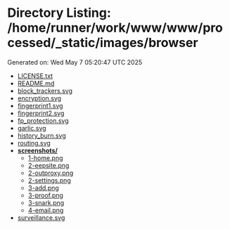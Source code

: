 # Directory Listing: /home/runner/work/www/www/processed/_static/images/browser
Generated on: Wed May  7 05:20:47 UTC 2025

- [LICENSE.txt](LICENSE.txt)
- [README.md](README.md)
- [block_trackers.svg](block_trackers.svg)
- [encryption.svg](encryption.svg)
- [fingerprint1.svg](fingerprint1.svg)
- [fingerprint2.svg](fingerprint2.svg)
- [fp_protection.svg](fp_protection.svg)
- [garlic.svg](garlic.svg)
- [history_burn.svg](history_burn.svg)
- [routing.svg](routing.svg)
- **[screenshots/](screenshots/)**
  - [1-home.png](screenshots/1-home.png)
  - [2-eepsite.png](screenshots/2-eepsite.png)
  - [2-outproxy.png](screenshots/2-outproxy.png)
  - [2-settings.png](screenshots/2-settings.png)
  - [3-add.png](screenshots/3-add.png)
  - [3-proof.png](screenshots/3-proof.png)
  - [3-snark.png](screenshots/3-snark.png)
  - [4-email.png](screenshots/4-email.png)
- [surveillance.svg](surveillance.svg)
